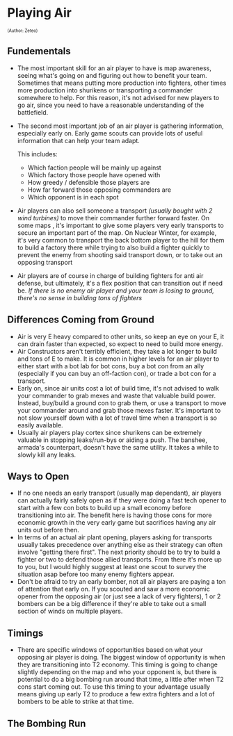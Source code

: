 # Playing Air
<sup><sup>(Author: Zeteo)</sup></sup>

## Fundementals
- The most important skill for an air player to have is map awareness, seeing what's going on and figuring out how to benefit your team. Sometimes that means putting more production into fighters, other times more production into shurikens or transporting a commander somewhere to help. For this reason, it's not advised for new players to go air, since you need to have a reasonable understanding of the battlefield.
- The second most important job of an air player is gathering information, especially early on. Early game scouts can provide lots of useful information that can help your team adapt. 

  This includes:
  - Which faction people will be mainly up against
  - Which factory those people have opened with
  - How greedy / defensible those players are
  - How far forward those opposing commanders are
  - Which opponent is in each spot
- Air players can also sell someone a transport *(usually bought with 2 wind turbines)* to move their commander further forward faster. On some maps , it's important to give some players very early transports to secure an important part of the map. On Nuclear Winter, for example, it's very common to transport the back bottom player to the hill for them to build a factory there while trying to also build a fighter quickly to prevent the enemy from shooting said transport down, or to take out an opposing transport
- Air players are of course in charge of building fighters for anti air defense, but ultimately, it's a flex position that can transition out if need be. *If there is no enemy air player and your team is losing to ground, there's no sense in building tons of fighters*

## Differences Coming from Ground

- Air is very E heavy compared to other units, so keep an eye on your E, it can drain faster than expected, so expect to need to build more energy.
- Air Constructors aren't terribly efficient, they take a lot longer to build and tons of E to make. It is common in higher levels for an air player to either start with a bot lab for bot cons, buy a bot con from an ally (especially if you can buy an off-faction con), or trade a bot con for a transport.
- Early on, since air units cost a lot of build time, it's not advised to walk your commander to grab mexes and waste that valuable build power. Instead, buy/build a ground con to grab them, or use a transport to move your commander around and grab those mexes faster. It's important to not slow yourself down with a lot of travel time when a transport is so easily available.
- Usually air players play cortex since shurikens can be extremely valuable in stopping leaks/run-bys or aiding a push. The banshee, armada's counterpart, doesn't have the same utility. It takes a while to slowly kill any leaks.

## Ways to Open
- If no one needs an early transport (usually map dependant), air players can actually fairly safely open as if they were doing a fast tech opener to start with a few con bots to build up a small economy before transitioning into air. The benefit here is having those cons for more economic growth in the very early game but sacrifices having any air units out before then.
- In terms of an actual air plant opening, players asking for transports usually takes precedence over anything else as their strategy can often involve "getting there first". The next priority should be to try to build a fighter or two to defend those allied transports. From there it's more up to you, but I would highly suggest at least one scout to survey the situation asap before too many enemy fighters appear.
- Don't be afraid to try an early bomber, not all air players are paying a ton of attention that early on. If you scouted and saw a more economic opener from the opposing air (or just see a lack of very fighters), 1 or 2 bombers can be a big difference if they're able to take out a small section of winds on multiple players.

## Timings
- There are specific windows of opportunities based on what your opposing air player is doing. The biggest window of opportunity is when they are transitioning into T2 economy. This timing is going to change slightly depending on the map and who your opponent is, but there is potential to do a big bombing run around that time, a little after when T2 cons start coming out. To use this timing to your advantage usually means giving up early T2 to produce a few extra fighters and a lot of bombers to be able to strike at that time.

## The Bombing Run
